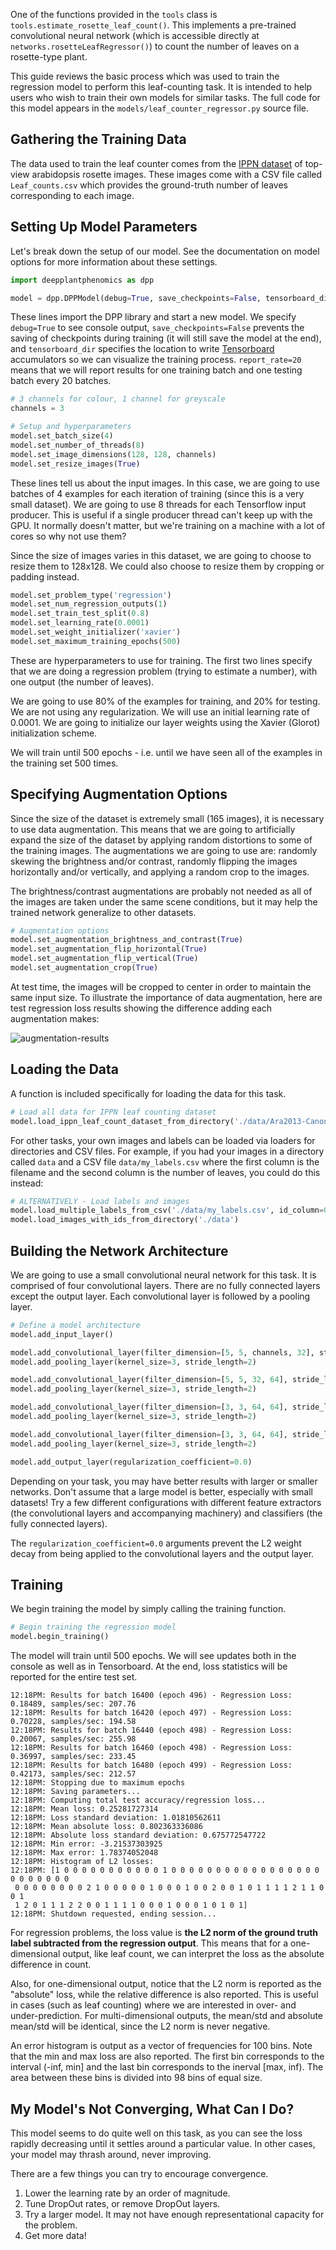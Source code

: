One of the functions provided in the `tools` class is `tools.estimate_rosette_leaf_count()`. This implements a pre-trained convolutional neural network (which is accessible directly at `networks.rosetteLeafRegressor()`) to count the number of leaves on a rosette-type plant.

This guide reviews the basic process which was used to train the regression model to perform this leaf-counting task. It is intended to help users who wish to train their own models for similar tasks. The full code for this model appears in the `models/leaf_counter_regressor.py` source file.

## Gathering the Training Data

The data used to train the leaf counter comes from the [IPPN dataset](http://www.plant-phenotyping.org/datasets-home) of top-view arabidopsis rosette images. These images come with a CSV file called `Leaf_counts.csv` which provides the ground-truth number of leaves corresponding to each image.

## Setting Up Model Parameters

Let's break down the setup of our model. See the documentation on model options for more information about these settings.

```python
import deepplantphenomics as dpp

model = dpp.DPPModel(debug=True, save_checkpoints=False, tensorboard_dir='/home/user/tensorlogs', report_rate=20)
```

These lines import the DPP library and start a new model. We specify `debug=True` to see console output, `save_checkpoints=False` prevents the saving of checkpoints during training (it will still save the model at the end), and `tensorboard_dir` specifies the location to write [Tensorboard](https://www.tensorflow.org/how_tos/summaries_and_tensorboard/) accumulators so we can visualize the training process. `report_rate=20` means that we will report results for one training batch and one testing batch every 20 batches.

```python
# 3 channels for colour, 1 channel for greyscale
channels = 3

# Setup and hyperparameters
model.set_batch_size(4)
model.set_number_of_threads(8)
model.set_image_dimensions(128, 128, channels)
model.set_resize_images(True)
```

These lines tell us about the input images. In this case, we are going to use batches of 4 examples for each iteration of training (since this is a very small dataset). We are going to use 8 threads for each Tensorflow input producer. This is useful if a single producer thread can't keep up with the GPU. It normally doesn't matter, but we're training on a machine with a lot of cores so why not use them?

Since the size of images varies in this dataset, we are going to choose to resize them to 128x128. We could also choose to resize them by cropping or padding instead.

```python
model.set_problem_type('regression')
model.set_num_regression_outputs(1)
model.set_train_test_split(0.8)
model.set_learning_rate(0.0001)
model.set_weight_initializer('xavier')
model.set_maximum_training_epochs(500)
```

These are hyperparameters to use for training. The first two lines specify that we are doing a regression problem (trying to estimate a number), with one output (the number of leaves).

We are going to use 80% of the examples for training, and 20% for testing. We are not using any regularization. We will use an initial learning rate of 0.0001. We are going to initialize our layer weights using the Xavier (Glorot) initialization scheme.

We will train until 500 epochs - i.e. until we have seen all of the examples in the training set 500 times.

## Specifying Augmentation Options

Since the size of the dataset is extremely small (165 images), it is necessary to use data augmentation. This means that we are going to artificially expand the size of the dataset by applying random distortions to some of the training images. The augmentations we are going to use are: randomly skewing the brightness and/or contrast, randomly flipping the images horizontally and/or vertically, and applying a random crop to the images.

The brightness/contrast augmentations are probably not needed as all of the images are taken under the same scene conditions, but it may help the trained network generalize to other datasets.

```python
# Augmentation options
model.set_augmentation_brightness_and_contrast(True)
model.set_augmentation_flip_horizontal(True)
model.set_augmentation_flip_vertical(True)
model.set_augmentation_crop(True)
```

At test time, the images will be cropped to center in order to maintain the same input size. To illustrate the importance of data augmentation, here are test regression loss results showing the difference adding each augmentation makes:

![augmentation-results](./leaf-counter-augmentation.png)

## Loading the Data

A function is included specifically for loading the data for this task.

```python
# Load all data for IPPN leaf counting dataset
model.load_ippn_leaf_count_dataset_from_directory('./data/Ara2013-Canon')
```

For other tasks, your own images and labels can be loaded via loaders for directories and CSV files. For example, if you had your images in a directory called `data` and a CSV file `data/my_labels.csv` where the first column is the filename and the second column is the number of leaves, you could do this instead:

```python
# ALTERNATIVELY - Load labels and images
model.load_multiple_labels_from_csv('./data/my_labels.csv', id_column=0)
model.load_images_with_ids_from_directory('./data')
```

## Building the Network Architecture

We are going to use a small convolutional neural network for this task. It is comprised of four convolutional layers. There are no fully connected layers except the output layer. Each convolutional layer is followed by a pooling layer.

```python
# Define a model architecture
model.add_input_layer()

model.add_convolutional_layer(filter_dimension=[5, 5, channels, 32], stride_length=1, activation_function='tanh', regularization_coefficient=0.0)
model.add_pooling_layer(kernel_size=3, stride_length=2)

model.add_convolutional_layer(filter_dimension=[5, 5, 32, 64], stride_length=1, activation_function='tanh', regularization_coefficient=0.0)
model.add_pooling_layer(kernel_size=3, stride_length=2)

model.add_convolutional_layer(filter_dimension=[3, 3, 64, 64], stride_length=1, activation_function='tanh', regularization_coefficient=0.0)
model.add_pooling_layer(kernel_size=3, stride_length=2)

model.add_convolutional_layer(filter_dimension=[3, 3, 64, 64], stride_length=1, activation_function='tanh', regularization_coefficient=0.0)
model.add_pooling_layer(kernel_size=3, stride_length=2)

model.add_output_layer(regularization_coefficient=0.0)
```

Depending on your task, you may have better results with larger or smaller networks. Don't assume that a large model is better, especially with small datasets! Try a few different configurations with different feature extractors (the convolutional layers and accompanying machinery) and classifiers (the fully connected layers).

The `regularization_coefficient=0.0` arguments prevent the L2 weight decay from being applied to the convolutional layers and the output layer.

## Training

We begin training the model by simply calling the training function.

```python
# Begin training the regression model
model.begin_training()
```

The model will train until 500 epochs. We will see updates both in the console as well as in Tensorboard. At the end, loss statistics will be reported for the entire test set.

```
12:18PM: Results for batch 16400 (epoch 496) - Regression Loss: 0.18489, samples/sec: 207.76
12:18PM: Results for batch 16420 (epoch 497) - Regression Loss: 0.70228, samples/sec: 194.58
12:18PM: Results for batch 16440 (epoch 498) - Regression Loss: 0.20067, samples/sec: 255.98
12:18PM: Results for batch 16460 (epoch 498) - Regression Loss: 0.36997, samples/sec: 233.45
12:18PM: Results for batch 16480 (epoch 499) - Regression Loss: 0.42173, samples/sec: 212.57
12:18PM: Stopping due to maximum epochs
12:18PM: Saving parameters...
12:18PM: Computing total test accuracy/regression loss...
12:18PM: Mean loss: 0.25281727314
12:18PM: Loss standard deviation: 1.01810562611
12:18PM: Mean absolute loss: 0.802363336086
12:18PM: Absolute loss standard deviation: 0.675772547722
12:18PM: Min error: -3.21537303925
12:18PM: Max error: 1.78374052048
12:18PM: Histogram of L2 losses:
12:18PM: [1 0 0 0 0 0 0 0 0 0 0 0 1 0 0 0 0 0 0 0 0 0 0 0 0 0 0 0 0 0 0 0 0 0 0 0 0
 0 0 0 0 0 0 0 0 2 1 0 0 0 0 0 1 0 0 0 1 0 0 2 0 0 1 0 1 1 1 1 2 1 1 0 0 1
 1 2 0 1 1 1 2 2 0 0 1 1 1 1 0 0 0 1 0 0 0 1 0 1 0 1]
12:18PM: Shutdown requested, ending session...
```

For regression problems, the loss value is **the L2 norm of the ground truth label subtracted from the regression output**. This means that for a one-dimensional output, like leaf count, we can interpret the loss as the absolute difference in count.

Also, for one-dimensional output, notice that the L2 norm is reported as the "absolute" loss, while the relative difference is also reported. This is useful in cases (such as leaf counting) where we are interested in over- and under-prediction. For multi-dimensional outputs, the mean/std and absolute mean/std will be identical, since the L2 norm is never negative.

An error histogram is output as a vector of frequencies for 100 bins. Note that the min and max loss are also reported. The first bin corresponds to the interval (-inf, min] and the last bin corresponds to the inerval [max, inf). The area between these bins is divided into 98 bins of equal size.

## My Model's Not Converging, What Can I Do?

This model seems to do quite well on this task, as you can see the loss rapidly decreasing until it settles around a particular value. In other cases, your model may thrash around, never improving.

There are a few things you can try to encourage convergence.

1. Lower the learning rate by an order of magnitude.
2. Tune DropOut rates, or remove DropOut layers.
3. Try a larger model. It may not have enough representational capacity for the problem.
4. Get more data!
